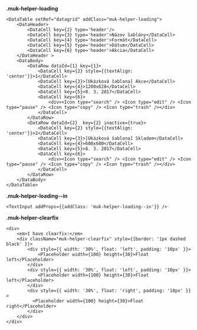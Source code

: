 **.muk-helper-loading**
    
    <DataTable setRef="datagrid" addClass="muk-helper-loading">
        <DataHeader>
            <DataCell key={2} type='header'/>
            <DataCell key={3} type='header'>Názov šablóny</DataCell>
            <DataCell key={4} type='header'>Formát</DataCell>
            <DataCell key={5} type='header'>Dátum</DataCell>
            <DataCell key={6} type='header'>Akcia</DataCell>
        </DataHeader >
        <DataBody>
            <DataRow dataId={1} key={1}>
                <DataCell key={2} style={{textAlign: 'center'}}>1</DataCell>
                <DataCell key={3}>[Ukázková šablona] Akce</DataCell>
                <DataCell key={4}>1200x628</DataCell>
                <DataCell key={5}>8. 3. 2017</DataCell>
                <DataCell key={6}>
                    <div><Icon type="search" /> <Icon type="edit" /> <Icon type="pause" /> <Icon type="copy" /> <Icon type="trash" /></div>
                </DataCell>
            </DataRow>
            <DataRow dataId={2}  key={2} inactive={true}>
                <DataCell key={2} style={{textAlign: 'center'}}>2</DataCell>
                <DataCell key={3}>[Ukázková šablona] Skladem</DataCell>
                <DataCell key={4}>600x600</DataCell>
                <DataCell key={5}>8. 3. 2017</DataCell>
                <DataCell key={6}>
                    <div><Icon type="search" /> <Icon type="edit" /> <Icon type="pause" /> <Icon type="copy" /> <Icon type="trash" /></div>
                </DataCell>
            </DataRow>
        </DataBody>
    </DataTable>
    
**.muk-helper-loading--in**    
    
    <TextInput addProps={{addClass: 'muk-helper-loading--in'}} />

    
**.muk-helper-clearfix**

    <div>
        <em>I have clearfix:</em>
        <div className="muk-helper-clearfix" style={{border: '1px dashed black' }}>
            <div style={{ width: '30%', float: 'left', padding: '10px' }}>
                <Placeholder width={100} height={30}>Float left</Placeholder>
            </div>
            <div style={{ width: '30%', float: 'left', padding: '10px' }}>
                <Placeholder width={100} height={30}>Float left</Placeholder>
            </div>
            <div style={{ width: '30%', float: 'right', padding: '10px' }} >
              <Placeholder width={100} height={30}>Float right</Placeholder>
            </div>
        </div>
    </div>

